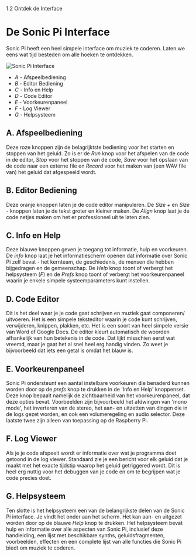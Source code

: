 1.2 Ontdek de Interface

# De Sonic Pi Interface

Sonic Pi heeft een heel simpele interface om muziek te coderen. Laten
we eens wat tijd besteden om alle hoeken te ontdekken.

![Sonic Pi Interface](../images/tutorial/GUI.png)


* *A* - Afspeelbediening
* *B* - Editor Bediening
* *C* - Info en Help
* *D* - Code Editor
* *E* - Voorkeurenpaneel
* *F* - Log Viewer
* *G* - Helpsysteem


## A. Afspeelbediening

Deze roze knoppen zijn de belagrijktste bediening voor het starten en
stoppen van het geluid. Zo is er de *Run* knop voor het afspelen van de
code in de editor, *Stop* voor het stoppen van de code, *Save* voor het
opslaan van de code naar een externe file en *Record* voor het maken van
(een WAV file van) het geluid dat afgespeeld wordt.

## B. Editor Bediening

Deze oranje knoppen laten je de code editor manipuleren. De *Size +* en
*Size -* knoppen laten je de tekst groter en kleiner maken. De *Align* 
knop laat je de code netjes maken om het er professioneel uit te laten zien.

## C. Info en Help

Deze blauwe knoppen geven je toegang tot informatie, hulp en voorkeuren.
De *info* knop laat je het informatiescherm openen dat informatie over 
Sonic Pi zelf bevat - het kernteam, de geschiedenis, de mensen die hebben
bijgedragen en de gemeenschap. De *Help* knop toont of verbergt het 
helpsysteem (*F*) en de *Prefs* knop toont of verbergt het voorkeurenpaneel
waarin je enkele simpele systeemparameters kunt instellen.

## D. Code Editor

Dit is het deel waar je je code gaat schrijven en muziek gaat componeren/
uitvoeren. Het is een simpele teksteditor waarin je code kunt schrijven, 
verwijderen, knippen, plakken, etc. Het is een soort van heel simpele
versie van Word of Google Docs. De editor kleurt automatisch de woorden
afhankelijk van hun betekenis in de code. Dat lijkt misschien eerst wat
vreemd, maar je gaat het al snel heel erg handig vinden. Zo weet je 
bijvoorbeeld dat iets een getal is omdat het blauw is.

## E. Voorkeurenpaneel

Sonic Pi ondersteunt een aantal instelbare voorkeuren die benaderd kunnen
worden door op de *prefs* knop te drukken in de 'Info en Help' knoppenset.
Deze knop bepaalt namelijk de zichtbaarheid van het voorkeurenpaneel, dat
deze opties bevat. Voorbeelden zijn bijvoorbeeld het afdwingen van 'mono
mode', het inverteren van de stereo, het aan- en uitzetten van dingen die
in de logs gezet worden, en ook een volumeregeling en audio selector. Deze 
laatste twee zijn alleen van toepassing op de Raspberry Pi.

## F. Log Viewer

Als je je code afspeelt wordt er informatie over wat je programma doet
getoond in de log viewer. Standaard zie je een bericht voor elk geluid dat 
je maakt met het exacte tijdstip waarop het geluid getriggered wordt. Dit
is heel erg nuttig voor het debuggen van je code en om te begrijpen wat je
code precies doet.

## G. Helpsysteem

Ten slotte is het helpsysteem een van de belangrijkste delen van de Sonic 
Pi interface. Je vindt het onder aan het scherm. Het kan aan- en uitgezet worden
door op de blauwe *Help* knop te drukken. Het helpsysteem bevat hulp en informatie 
over alle aspecten van Sonic Pi, inclusief deze handleiding, een lijst met
beschikbare synths, geluidsfragmenten, voorbeelden, effecten en een complete
lijst van alle functies die Sonic Pi biedt om muziek te coderen.
